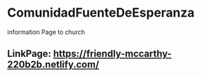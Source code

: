 # ComunidadFuenteDeEsperanza
information Page to church

## LinkPage: https://friendly-mccarthy-220b2b.netlify.com/
